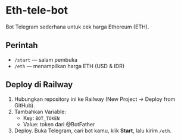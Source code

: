 # Eth-tele-bot
Bot Telegram sederhana untuk cek harga Ethereum (ETH).

## Perintah
- `/start` — salam pembuka
- `/eth` — menampilkan harga ETH (USD & IDR)

## Deploy di Railway
1. Hubungkan repository ini ke Railway (New Project → Deploy from GitHub).
2. Tambahkan Variable:
   - Key: `BOT_TOKEN`
   - Value: token dari @BotFather
3. Deploy. Buka Telegram, cari bot kamu, klik **Start**, lalu kirim `/eth`.
